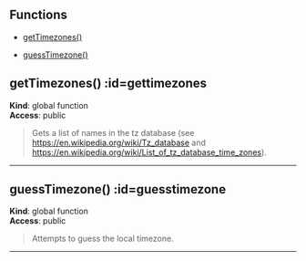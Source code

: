 ## Functions

* [getTimezones()](#getTimezones) 

* [guessTimezone()](#guessTimezone) 

## getTimezones() :id=gettimezones
**Kind**: global function  
**Access**: public  
>Gets a list of names in the tz database (see https://en.wikipedia.org/wiki/Tz_database
and https://en.wikipedia.org/wiki/List_of_tz_database_time_zones).


* * *

## guessTimezone() :id=guesstimezone
**Kind**: global function  
**Access**: public  
>Attempts to guess the local timezone.


* * *

